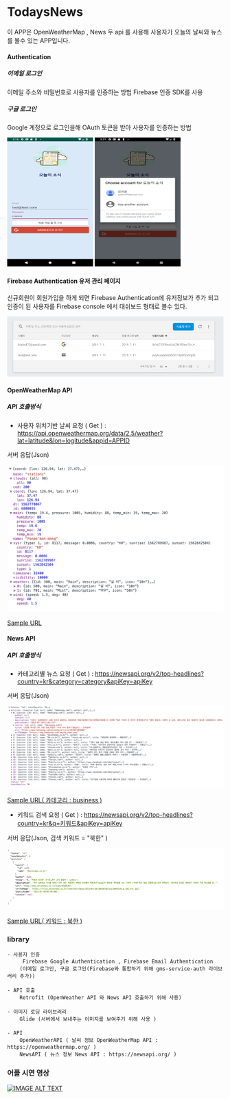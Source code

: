 # TodaysNews
  이 APP은 OpenWeatherMap , News 두 api 를 사용해 사용자가 오늘의 날씨와 뉴스를 볼수 있는
 APP입니다.

#### Authentication
##### 이메일 로그인
이메일 주소와 비밀번호로 사용자를 인증하는 방법
Firebase 인증 SDK를 사용

##### 구글 로그인
Google 계정으로 로그인을해 OAuth 토큰을 받아 사용자를 인증하는 방법


<img width="200px" height="300px" alt="email" src="./app/src/main/res/drawable/emaillogin.png"></img> <img width="200px" height="300px" alt="google" src="./app/src/main/res/drawable/googlelogin.png"></img>



#### Firebase Authentication 유저 관리 페이지

신규회원이 회원가입을 하게 되면 Firebase Authentication에 유저정보가 추가
되고 인증이 된 사용자를 Firebase console 에서 대쉬보드 형태로 볼수 있다.

![firebaseauth](./app/src/main/res/drawable/firebase_auth.png)

#### OpenWeatherMap API
##### API 호출방식
- 사용자 위치기반 날씨 요청 ( Get ) : https://api.openweathermap.org/data/2.5/weather?lat=latitude&lon=logitude&appid=APPID

서버 응답(Json)

![openweatherRes](./app/src/main/res/drawable/openweatherres.png)

  [Sample URL](https://samples.openweathermap.org/data/2.5/weather?lat=35&lon=139&appid=b6907d289e10d714a6e88b30761fae22)

#### News API
  ##### API 호출방식
  - 카테고리별 뉴스 요청 ( Get ) : https://newsapi.org/v2/top-headlines?country=kr&category=category&apiKey=apiKey

  서버 응답(Json)

  ![categoryRes](./app/src/main/res/drawable/newsapicategoryres.png)

  [Sample URL( 카테고리 : business )](https://newsapi.org/v2/top-headlines?country=kr&category=business&apiKey=ec4c02f7e056430bb7cc71878bca7a01)

  - 키워드 검색 요청 ( Get ) : https://newsapi.org/v2/top-headlines?country=kr&q=키워드&apiKey=apiKey

  서버 응답(Json, 검색 키워드 = "북한" )

  ![keywordRes](./app/src/main/res/drawable/newsapikeywordres.png)

  [Sample URL( 키워드 : 북한 )](https://newsapi.org/v2/top-headlines?country=kr&q=%EB%B6%81%ED%95%9C&apiKey=ec4c02f7e056430bb7cc71878bca7a01)


### library  
    - 사용자 인증
         Firebase Google Authentication , Firebase Email Authentication
        (이메일 로그인, 구글 로그인(Firebase와 통합하기 위해 gms-service-auth 라이브러리 추가))

    - API 호출
        Retrofit (OpenWeather API 와 News API 호출하기 위해 사용)

    - 이미지 로딩 라이브러리
        Glide (서버에서 보내주는 이미지를 보여주기 위해 사용 )

    - API
        OpenWeatherAPI ( 날씨 정보 OpenWeatherMap API : https://openweathermap.org/ )
        NewsAPI ( 뉴스 정보 News API : https://newsapi.org/ )


### 어플 시연 영상
[![IMAGE ALT TEXT](https://img.youtube.com/vi/U6TIXF1g58E/0.jpg)](http://www.youtube.com/watch?v=U6TIXF1g58E "어플 시연 영상")
